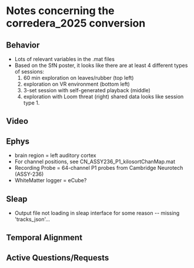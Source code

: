 # Notes concerning the corredera_2025 conversion

## Behavior
- Lots of relevant variables in the .mat files
- Based on the SfN poster, it looks like there are at least 4 different types of sessions:
    1. 60 min exploration on leaves/rubber (top left)
    2. exploration on VR environment (bottom left)
    3. 3-set session with self-generated playback (middle)
    4. exploration with Loom threat (right)
shared data looks like session type 1.

## Video

## Ephys
- brain region = left auditory cortex
- For channel positions, see CN_ASSY236_P1_kilosortChanMap.mat
- Recording Probe = 64-channel P1 probes from Cambridge Neurotech (ASSY-236)
- WhiteMatter logger = eCube?

## Sleap
- Output file not loading in sleap interface for some reason -- missing 'tracks_json'...


## Temporal Alignment


## Active Questions/Requests
